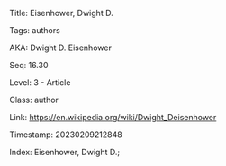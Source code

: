 Title:  Eisenhower, Dwight D.

Tags:   authors

AKA:    Dwight D. Eisenhower

Seq:    16.30

Level:  3 - Article

Class:  author

Link:   https://en.wikipedia.org/wiki/Dwight_Deisenhower

Timestamp: 20230209212848

Index:  Eisenhower, Dwight D.; 
